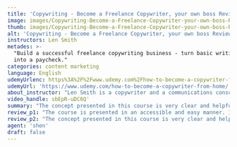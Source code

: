 ```yaml
---
title: 'Copywriting - Become a Freelance Copywriter, your own boss Review'
image: images/Copywriting-Become-a-Freelance-Copywriter-your-own-boss-Review.jpeg
thumb: images/Copywriting-Become-a-Freelance-Copywriter-your-own-boss-Review.jpeg
alt: 'Copywriting - Become a Freelance Copywriter, your own boss Review'
instructors: Len Smith
metades: >-
  "Build a successful freelance copywriting business - turn basic writing skills
  into a paycheck."
categories: content marketing
language: English
udemyUrlenc: https%3A%2F%2Fwww.udemy.com%2Fhow-to-become-a-copywriter-from-home%2F
udemyUrl: 'https://www.udemy.com/how-to-become-a-copywriter-from-home/'
about_instructor: "Len Smith is a copywriter and a communications consultant. For the past 20 years, he has been managing his own business Copywriting-on-demand.com as well as The Writers Guru. He also spent some years in Paris where he was responsible for IBM product marketing which included 14 countries in the EMEA. He has also been involved in numerous multinational companies and organizations around the world."
video_handle: sbEpR-uDC6Q'
summary: "The concept presented in this course is very clear and helpful to anyone who wants to start improving their skills in copywriting."
review_p1: "The course is presented in an accessible and easy manner. It is very comprehensive and straightforward. The instructor covers a very broad range of topics and ideas about copywriting. Where possible he gives honest advice from his professional experience and he also expresses full support for his students to become successful freelancers. The course contains a large number of significant materials that outline the important techniques on how to become an excellent copywriter. This course is fun and enjoyable and very motivating from the very first lesson to the end. You can learn a lot from this which you can put into practice immediately and begin your copywriting career."
review_p2: "The concept presented in this course is very clear and helpful to anyone who wants to start training their skills in copywriting. The course is a combination of a wide variety of teaching methods. It flows from theory to practice. Students will learn useful tricks and tips such as building a fantastic portfolio, how to advertise and how to find suitable projects. The course provides detailed step-by-step instructions when more advanced techniques are being discussed and essentials are highlighted which makes the learning process much more efficient. The course also offers notes at the end of each lesson, it includes all the necessary tools and examples as well as links which are useful and essential in the process of learning the program. It also features a great bonus overview of what needs to be done to start your own freelancing business. A job well done by the instructor!"
agent: 'shen'
draft: false
---
```


